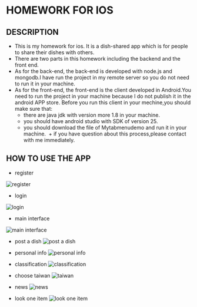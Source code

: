 # HOMEWORK FOR IOS

## DESCRIPTION
+ This is my homework for ios. It is a dish-shared app which is for people to share their dishes with others.
+ There are two parts in this homework including the backend and the front end.
+ As for the back-end, the back-end is developed with node.js and mongodb.I have run the project in my remote server so you do not need to run it in your machine.
+ As for the front-end, the front-end is the client developed in Android.You need to run the project in your machine because I do not publish it in the android APP store. Before you run this client in your mechine,you should make sure that: 
  + there are java jdk with version more 1.8 in your machine. 
  + you should have android studio with SDK of version 25.
  + you should download the file of Mytabmenudemo and run it in your machine.
  + if you have question about this process,please contact with me immediately.
  
## HOW TO USE THE APP
+ register

![register](https://github.com/manlei/homeworkForIOS/blob/master/%E5%9B%BE%E7%89%87%E8%AF%B4%E6%98%8E/%E6%B3%A8%E5%86%8C.png)

+ login

![login](https://github.com/manlei/homeworkForIOS/blob/master/%E5%9B%BE%E7%89%87%E8%AF%B4%E6%98%8E/%E7%99%BB%E5%BD%95.png)

+ main interface

![main interface](https://github.com/manlei/homeworkForIOS/blob/master/%E5%9B%BE%E7%89%87%E8%AF%B4%E6%98%8E/%E4%B8%BB%E7%95%8C%E9%9D%A2.png)

+ post a dish
![post a dish](https://github.com/manlei/homeworkForIOS/blob/master/%E5%9B%BE%E7%89%87%E8%AF%B4%E6%98%8E/%E5%8F%91%E5%B8%96.png)

+ personal info
![personal info](https://github.com/manlei/homeworkForIOS/blob/master/%E5%9B%BE%E7%89%87%E8%AF%B4%E6%98%8E/%E4%B8%AA%E4%BA%BA%E4%BF%A1%E6%81%AF.png)

+ classification
![classification](https://github.com/manlei/homeworkForIOS/blob/master/%E5%9B%BE%E7%89%87%E8%AF%B4%E6%98%8E/%E5%88%86%E7%B1%BB%E5%88%97%E8%A1%A8.png)

+ choose taiwan
![taiwan](https://github.com/manlei/homeworkForIOS/blob/master/%E5%9B%BE%E7%89%87%E8%AF%B4%E6%98%8E/%E5%8F%B0%E6%B9%BE.png)

+ news
![news](https://github.com/manlei/homeworkForIOS/blob/master/%E5%9B%BE%E7%89%87%E8%AF%B4%E6%98%8E/%E4%B8%AA%E4%BA%BA%E6%B6%88%E6%81%AF.png)

+ look one item
![look one item](https://github.com/manlei/homeworkForIOS/blob/master/%E5%9B%BE%E7%89%87%E8%AF%B4%E6%98%8E/%E8%8F%9C%E8%82%B4.png)
